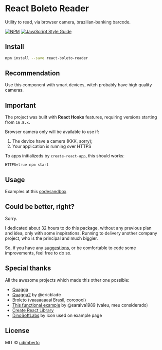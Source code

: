 # React Boleto Reader

Utility to read, via browser camera, brazilian-banking barcode.

[![NPM](https://img.shields.io/npm/v/react-boleto-reader.svg)](https://www.npmjs.com/package/react-boleto-reader) [![JavaScript Style Guide](https://img.shields.io/badge/code_style-standard-brightgreen.svg)](https://standardjs.com)


## Install

```bash
npm install --save react-boleto-reader
```

## Recommendation

Use this component with smart devices, witch probably have high quality cameras.


## Important

The project was built with **React Hooks** features, requiring versions starting from `16.8.x`.

Browser camera only will be available to use if:

  1. The device have a camera (KKK, sorry);
  2. Your application is running over HTTPS

To apps initializeds by `create-react-app`, this should works:
```
HTTPS=true npm start
```


## Usage

Examples at this [codesandbox](https://codesandbox.io/s/react-boleto-reader-example-r1ork).


## Could be better, right?

Sorry.

I dedicated about 32 hours to do this package, without any previous plan and idea, only with some inspirations.
Running to delivery another company project, who is the principal and much biggier.

So, if you have any [suggestions](https://github.com/udimberto/react-boleto-reader/issues/new), or be comfortable to code some improvements, feel free to do so.


## Special thanks

All the awesome projects which made this other one possible:

  - [Quagga](https://www.npmjs.com/package/quagga)
  - [Quagga2](https://www.npmjs.com/package/@ericblade/quagga2) by @ericblade
  - [Broleto](https://www.npmjs.com/package/broleto) (vaaaaaaaai Brasil, corooooi)
  - [This functional example](https://github.com/saraiva1989/LeituraCodigoBarraBoleto) by @saraiva1989 (valeu, meu considerado)
  - [Create React Library](https://www.npmjs.com/package/create-react-library)
  - [DinoSoftLabs](https://www.flaticon.com/authors/dinosoftlabs) by icon used on example page


## License

MIT © [udimberto](https://github.com/udimberto)
